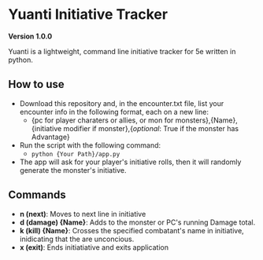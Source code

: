 # Yuanti Initiative Tracker 

**Version 1.0.0**

Yuanti is a lightweight,  command line initiative  tracker for 5e written in python.  

## How to use

- Download this repository and, in the encounter.txt file, list your encounter info in the following format, each on a new line:
    - {pc for player charaters or allies, or mon for monsters},{Name},{initiative modifier if monster},{*optional*: True if the monster has Advantage}
- Run the script with the following command: 
    - ```python {Your Path}/app.py```
- The app will ask for your player's initiative rolls, then it will randomly generate the monster's initiative.

## Commands
- **n (next)**: Moves to next line in initiative
- **d (damage) {Name}**: Adds to the monster or PC's running Damage total.
- **k (kill) {Name}**: Crosses the specified combatant's name in initiative, inidicating that the are unconcious.
- **x (exit)**: Ends initiatiative and exits application 